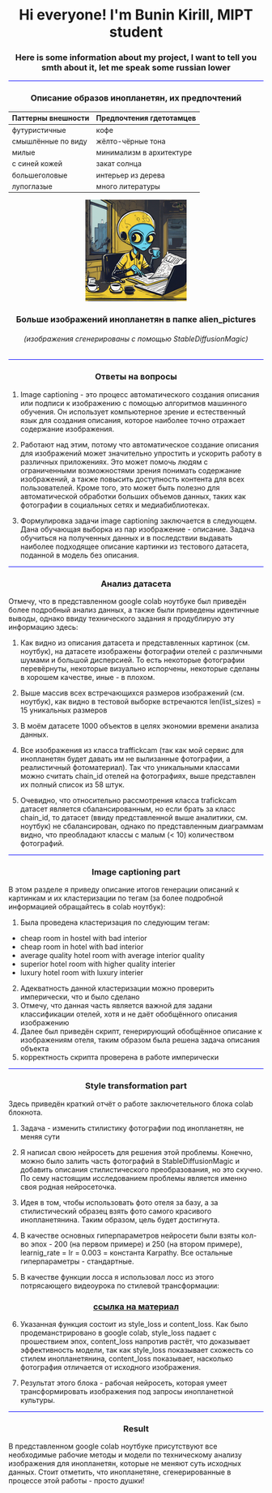<h1 align="center">Hi everyone! I'm Bunin Kirill, MIPT student</h1>
<h3 align="center">Here is some information about my project, I want to tell you smth about it, let me speak some russian lower</h3>
<hr style="background-color:blue;"></hr>

<h3 align="center">Описание образов инопланетян, их предпочтений</h3>



<div align="center">

| Паттерны внешности | Предпочтения гдетотамцев |
|---------|---------|
| футуристичные  | кофе     |
| смышлённые по виду | жёлто-чёрные тона     |
| милые  | минимализм в архитектуре      |
| с синей кожей | закат солнца |
| большеголовые | интерьер из дерева |
| лупоглазые | много литературы |

</div>

<div style="text-align: center;">

![Image info](alien_pictures/alien_tinkoff_worker_small.png)

</div>
<h3 align="center">Больше изображений инопланетян в папке alien_pictures</h3>

<h6 align="center">(изображения сгенерированы с помощью StableDiffusionMagic)</h6>

<hr style="background-color:blue;"></hr>

<h3 align="center">Ответы на вопросы</h3>

1) Image captioning - это процесс автоматического создания описания или подписи к изображению с помощью алгоритмов машинного обучения. Он использует компьютерное зрение и естественный язык для создания описания, которое наиболее точно отражает содержание изображения.

2) Работают над этим, потому что автоматическое создание описания для изображений может значительно упростить и ускорить работу в различных приложениях. Это может помочь людям с ограниченными возможностями зрения понимать содержание изображений, а также повысить доступность контента для всех пользователей. Кроме того, это может быть полезно для автоматической обработки больших объемов данных, таких как фотографии в социальных сетях и медиабиблиотеках.

3) Формулировка задачи image captioning заключается в следующем. Дана обучающая выборка из пар изображение - описание. Задача обучиться на полученных данных и в последствии выдавать наиболее подходящее описание картинки из тестового датасета, поданной в модель без описания.

<hr style="background-color:blue;"></hr>

<h3 align="center">Анализ датасета</h3>

Отмечу, что в представленном google colab ноутбуке был приведён более подробный анализ данных, а также были приведены идентичные выводы, однако ввиду технического задания я продублирую эту информацию здесь:

1) Как видно из описания датасета и представленных картинок (см. ноутбук), на датасете изображены фотографии отелей с различными шумами и большой дисперсией. То есть некоторые фотографии перевёрнуты, некоторые визуально испорчены, некоторые сделаны в хорошем качестве, иные - в плохом.

2) Выше массив всех встречающихся размеров изображений (см. ноутбук), как видно в тестовой выборке встречаются len(list_sizes) = 15 уникальных размеров

3) В моём датасете 1000 объектов в целях экономии времени анализа данных.

4) Все изображения из класса traffickcam (так как мой сервис для инопланетян будет давать им не вылизанные фотографии, а реалистичный фотоматериал). Так что уникальными классами можно считать chain_id отелей на фотографиях, выше представлен их полный список из 58 штук.

5) Очевидно, что относительно рассмотрения класса trafickcam датасет является сбалансированным, но если брать за класс chain_id, то датасет (ввиду представленной выше аналитики, см. ноутбук) не сбалансирован, однако по представленным диаграммам видно, что преобладают классы с малым (< 10) количеством фотографий.

<hr style="background-color:blue;"></hr>

<h3 align="center">Image captioning part</h3>

В этом разделе я приведу описание итогов генерации описаний к картинкам и их кластеризации по тегам (за более подробной информацией обращайтесь в colab ноутбук):

1) Была проведена кластеризация по следующим тегам:
* cheap room in hostel with bad interior
* cheap room in hotel with bad interior
* average quality hotel room with average interior quality
* superior hotel room with higher quality interier
* luxury hotel room with luxury interier
2) Адекватность данной кластеризации можно проверить имперически, что и было сделано
3) Отмечу, что данная часть является важной для задани классификации отелей, хотя и не даёт обобщённого описания изображению
4) Далее был приведён скрипт, генерирующий обобщённое описание к изображениям отеля, таким образом была решена задача описания объекта
5) корректность скрипта проверена в работе имперически

<hr style="background-color:blue;"></hr>


<h3 align="center">Style transformation part</h3>

Здесь приведён краткий отчёт о работе заключетельного блока colab блокнота.

1) Задача - изменить стилистику фотографии под инопланетян, не меняя сути

2) Я написал свою нейросеть для решения этой проблемы. Конечно, можно было залить часть фотографий в StableDiffusionMagic и добавить описания стилистического преобразования, но это скучно. По сему настоящим исследованием проблемы является именно своя родная нейросеточка.

3) Идея в том, чтобы использовать фото отеля за базу, а за стилистический образец взять фото самого красивого инопланетянина. Таким образом, цель будет достигнута.

4) В качестве основных гиперпараметров нейросети были взяты кол-во эпох - 200 (на первом примере) и 250 (на втором примере), learnig_rate = lr = 0.003 = константа Karpathy. Все остальные гиперпараметры - стандартные.

5) В качестве функции лосса я использовал лосс из этого потрясающего видеоурока по стилевой трансформации: 
<h3 align="center"><a href="https://www.youtube.com/watch?v=imX4kSKDY7s" target="_blank">ссылка на материал</a></h3>

6) Указанная функция состоит из style_loss и content_loss. Как было продеманстрировано в google colab, style_loss падает с прошествием эпох, content_loss напротив растёт, что доказывает эффективность модели, так как style_loss показывает схожесть со стилем инопланетянина, content_loss показывает, насколько фотография отличается от исходного изображения.

7) Результат этого блока - рабочая нейросеть, которая умеет трансформировать изображения под запросы инопланетной культуры.


<hr style="background-color:blue;"></hr>


<h3 align="center">Result</h3>

В представленном google colab ноутбуке присутствуют все необходимые рабочие методы и модели по техническому анализу изображения для инопланетян, которые не меняют суть исходных данных. Стоит отметить, что инопланетяне, сгенерированные в процессе этой работы - просто душки!
